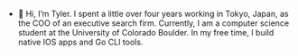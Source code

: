 - 👋 Hi, I’m Tyler. I spent a little over four years working in Tokyo, Japan, as the COO of an executive search firm. Currently, I am a computer science student at the University of Colorado Boulder. In my free time, I build native IOS apps and Go CLI tools.

<!---
Azabu-bound/Azabu-bound is a ✨ special ✨ repository because its `README.md` (this file) appears on your GitHub profile.
You can click the Preview link to take a look at your changes.
--->

